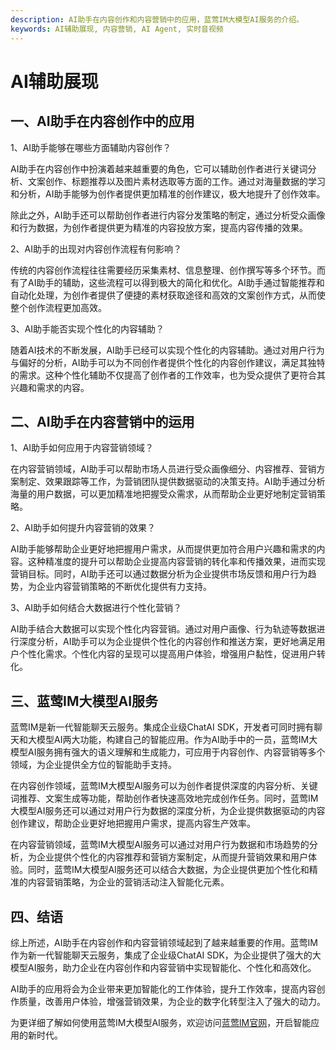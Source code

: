 ```yaml
---
description: AI助手在内容创作和内容营销中的应用，蓝莺IM大模型AI服务的介绍。
keywords: AI辅助展现, 内容营销, AI Agent, 实时音视频
---
```

# AI辅助展现

## 一、AI助手在内容创作中的应用

1、AI助手能够在哪些方面辅助内容创作？

AI助手在内容创作中扮演着越来越重要的角色，它可以辅助创作者进行关键词分析、文案创作、标题推荐以及图片素材选取等方面的工作。通过对海量数据的学习和分析，AI助手能够为创作者提供更加精准的创作建议，极大地提升了创作效率。

除此之外，AI助手还可以帮助创作者进行内容分发策略的制定，通过分析受众画像和行为数据，为创作者提供更为精准的内容投放方案，提高内容传播的效果。

2、AI助手的出现对内容创作流程有何影响？

传统的内容创作流程往往需要经历采集素材、信息整理、创作撰写等多个环节。而有了AI助手的辅助，这些流程可以得到极大的简化和优化。AI助手通过智能推荐和自动化处理，为创作者提供了便捷的素材获取途径和高效的文案创作方式，从而使整个创作流程更加高效。

3、AI助手能否实现个性化的内容辅助？

随着AI技术的不断发展，AI助手已经可以实现个性化的内容辅助。通过对用户行为与偏好的分析，AI助手可以为不同创作者提供个性化的内容创作建议，满足其独特的需求。这种个性化辅助不仅提高了创作者的工作效率，也为受众提供了更符合其兴趣和需求的内容。

## 二、AI助手在内容营销中的运用

1、AI助手如何应用于内容营销领域？

在内容营销领域，AI助手可以帮助市场人员进行受众画像细分、内容推荐、营销方案制定、效果跟踪等工作，为营销团队提供数据驱动的决策支持。AI助手通过分析海量的用户数据，可以更加精准地把握受众需求，从而帮助企业更好地制定营销策略。

2、AI助手如何提升内容营销的效果？

AI助手能够帮助企业更好地把握用户需求，从而提供更加符合用户兴趣和需求的内容。这种精准度的提升可以帮助企业提高内容营销的转化率和传播效果，进而实现营销目标。同时，AI助手还可以通过数据分析为企业提供市场反馈和用户行为趋势，为企业内容营销策略的不断优化提供有力支持。

3、AI助手如何结合大数据进行个性化营销？

AI助手结合大数据可以实现个性化内容营销。通过对用户画像、行为轨迹等数据进行深度分析，AI助手可以为企业提供个性化的内容创作和推送方案，更好地满足用户个性化需求。个性化内容的呈现可以提高用户体验，增强用户黏性，促进用户转化。

## 三、蓝莺IM大模型AI服务

蓝莺IM是新一代智能聊天云服务。集成企业级ChatAI SDK，开发者可同时拥有聊天和大模型AI两大功能，构建自己的智能应用。作为AI助手中的一员，蓝莺IM大模型AI服务拥有强大的语义理解和生成能力，可应用于内容创作、内容营销等多个领域，为企业提供全方位的智能助手支持。

在内容创作领域，蓝莺IM大模型AI服务可以为创作者提供深度的内容分析、关键词推荐、文案生成等功能，帮助创作者快速高效地完成创作任务。同时，蓝莺IM大模型AI服务还可以通过对用户行为数据的深度分析，为企业提供数据驱动的内容创作建议，帮助企业更好地把握用户需求，提高内容生产效率。

在内容营销领域，蓝莺IM大模型AI服务可以通过对用户行为数据和市场趋势的分析，为企业提供个性化的内容推荐和营销方案制定，从而提升营销效果和用户体验。同时，蓝莺IM大模型AI服务还可以结合大数据，为企业提供更加个性化和精准的内容营销策略，为企业的营销活动注入智能化元素。

## 四、结语

综上所述，AI助手在内容创作和内容营销领域起到了越来越重要的作用。蓝莺IM作为新一代智能聊天云服务，集成了企业级ChatAI SDK，为企业提供了强大的大模型AI服务，助力企业在内容创作和内容营销中实现智能化、个性化和高效化。

AI助手的应用将会为企业带来更加智能化的工作体验，提升工作效率，提高内容创作质量，改善用户体验，增强营销效果，为企业的数字化转型注入了强大的动力。

为更详细了解如何使用蓝莺IM大模型AI服务，欢迎访问[蓝莺IM官网](https://www.lanyingim.com)，开启智能应用的新时代。
